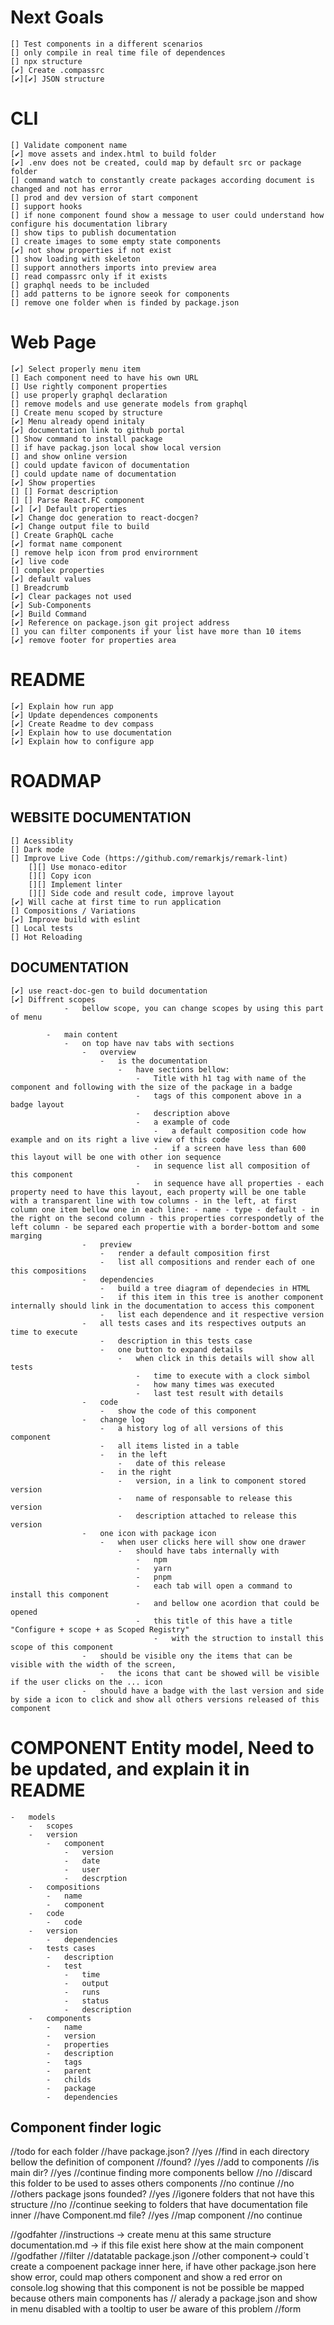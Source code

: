 # Next Goals

    [] Test components in a different scenarios
    [] only compile in real time file of dependences
    [] npx structure
    [✔️] Create .compassrc
    [✔️][✔️] JSON structure

# CLI

    [] Validate component name
    [✔️] move assets and index.html to build folder
    [✔️] .env does not be created, could map by default src or package folder
    [] command watch to constantly create packages according document is changed and not has error
    [] prod and dev version of start component
    [] support hooks
    [] if none component found show a message to user could understand how configure his documentation library
    [] show tips to publish documentation
    [] create images to some empty state components
    [✔️] not show properties if not exist
    [] show loading with skeleton
    [] support annothers imports into preview area
    [] read compassrc only if it exists
    [] graphql needs to be included
    [] add patterns to be ignore seeok for components
    [] remove one folder when is finded by package.json

# Web Page

    [✔️] Select properly menu item
    [] Each component need to have his own URL
    [] Use rightly component properties
    [] use properly graphql declaration
    [] remove models and use generate models from graphql
    [] Create menu scoped by structure
    [✔️] Menu already opend initaly
    [✔️] documentation link to github portal
    [] Show command to install package
    [] if have packag.json local show local version
    [] and show online version
    [] could update favicon of documentation
    [] could update name of documentation
    [✔️] Show properties
    [] [] Format description
    [] [] Parse React.FC component
    [✔️] [✔️] Default properties
    [✔️] Change doc generation to react-docgen?
    [✔️] Change output file to build
    [] Create GraphQL cache
    [✔️] format name component
    [] remove help icon from prod envirornment
    [✔️] live code
    [] complex properties
    [✔️] default values
    [] Breadcrumb
    [✔️] Clear packages not used
    [✔️] Sub-Components
    [✔️] Build Command
    [✔️] Reference on package.json git project address
    [] you can filter components if your list have more than 10 items
    [✔️] remove footer for properties area

# README

    [✔️] Explain how run app
    [✔️] Update dependences components
    [✔️] Create Readme to dev compass
    [✔️] Explain how to use documentation
    [✔️] Explain how to configure app

# ROADMAP

## WEBSITE DOCUMENTATION

    [] Acessiblity
    [] Dark mode
    [] Improve Live Code (https://github.com/remarkjs/remark-lint)
        [][] Use monaco-editor
        [][] Copy icon
        [][] Implement linter
        [][] Side code and result code, improve layout
    [✔️] Will cache at first time to run application
    [] Compositions / Variations
    [✔️] Improve build with eslint
    [] Local tests
    [] Hot Reloading

## DOCUMENTATION

    [✔️] use react-doc-gen to build documentation
    [✔️] Diffrent scopes
                -   bellow scope, you can change scopes by using this part of menu

            -   main content
                -   on top have nav tabs with sections
                    -   overview
                        -   is the documentation
                            -   have sections bellow:
                                -   Title with h1 tag with name of the component and following with the size of the package in a badge
                                -   tags of this component above in a badge layout
                                -   description above
                                -   a example of code
                                    -   a default composition code how example and on its right a live view of this code
                                    -   if a screen have less than 600 this layout will be one with other ion sequence
                                -   in sequence list all composition of this component
                                -   in sequence have all properties - each property need to have this layout, each property will be one table with a transparent line with tow columns - in the left, at first column one item bellow one in each line: - name - type - default - in the right on the second column - this properties correspondetly of the left column - be separed each propertie with a border-bottom and some marging
                    -   preview
                        -   render a default composition first
                        -   list all compositions and render each of one this compositions
                    -   dependencies
                        -   build a tree diagram of dependecies in HTML
                        -   if this item in this tree is another component internally should link in the documentation to access this component
                        -   list each dependence and it respective version
                    -   all tests cases and its respectives outputs an time to execute
                        -   description in this tests case
                        -   one button to expand details
                            -   when click in this details will show all tests
                                -   time to execute with a clock simbol
                                -   how many times was executed
                                -   last test result with details
                    -   code
                        -   show the code of this component
                    -   change log
                        -   a history log of all versions of this component
                        -   all items listed in a table
                        -   in the left
                            -   date of this release
                        -   in the right
                            -   version, in a link to component stored version
                            -   name of responsable to release this version
                            -   description attached to release this version
                    -   one icon with package icon
                        -   when user clicks here will show one drawer
                            -   should have tabs internally with
                                -   npm
                                -   yarn
                                -   pnpm
                                -   each tab will open a command to install this component
                                -   and bellow one acordion that could be opened
                                -   this title of this have a title "Configure + scope + as Scoped Registry"
                                    -   with the struction to install this scope of this component
                    -   should be visible ony the items that can be visible with the width of the screen,
                        -   the icons that cant be showed will be visible if the user clicks on the ... icon
                    -   should have a badge with the last version and side by side a icon to click and show all others versions released of this component

# COMPONENT Entity model, Need to be updated, and explain it in README

    -   models
        -   scopes
        -   version
            -   component
                -   version
                -   date
                -   user
                -   descrption
        -   compositions
            -   name
            -   component
        -   code
            -   code
        -   version
            -   dependencies
        -   tests cases
            -   description
            -   test
                -   time
                -   output
                -   runs
                -   status
                -   description
        -   components
            -   name
            -   version
            -   properties
            -   description
            -   tags
            -   parent
            -   childs
            -   package
            -   dependencies

## Component finder logic

//todo for each folder
//have package.json?
//yes
//find in each directory bellow the definition of component
//found?
//yes
//add to components
//is main dir?
//yes
//continue finding more components bellow
//no
//discard this folder to be used to asses others components
//no
continue
//no
//others package jsons founded?
//yes
//igonere folders that not have this structure
//no
//continue seeking to folders that have documentation file inner
//have Component.md file?
//yes
//map component
//no
continue

//godfahter
//instructions -> create menu at this same structure
documentation.md -> if this file exist here show at the main component
//godfather
//filter
//datatable
package.json
//other component-> could`t create a compoenent package inner here, if have other package.json here show error, could map others component and show a red error on console.log showing that this component is not be possible be mapped because others main components has
// alerady a package.json and show in menu disabled with a tooltip to user be aware of this problem
//form
